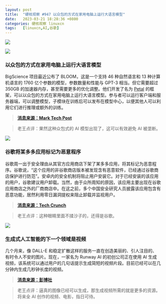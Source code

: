 ```yaml
---
layout: post
title:	"硬核观察 #947 以众包的方式在家用电脑上运行大语言模型"
date:	2023-03-21 18:28:36 +0800 
categories:	硬核观察 linuxcn 
tags:	[linuxcn,AI,谷歌]
---
```



![](/Asserts/Images//attachment/album/202303/21/182722ckhmzt1hepzb3bwr.jpg)


![](/Asserts/Images//attachment/album/202303/21/182735qn7xdzxghpjqq36n.jpg)


### 以众包的方式在家用电脑上运行大语言模型


BigScience 项目最近公布了 BLOOM，这是一个支持 46 种自然语言和 13 种计算机语言的 1760 亿个参数的模型，参数数量和性能与 GPT-3 相当。但它需要超过 350GB 的加速器内存，甚至需要更多的优化调整。他们开发了名为 [Petal](https://petals.ml/) 的框架，可以以众包的方式在家用电脑上运行大语言模型。参与者可以运行客户端和服务器端，可以调整模型，子模块在训练后可以发布在模型中心，以便其他人可以利用它们进行推理或额外的训练。



> 
> **[消息来源：Mark Tech Post](https://www.marktechpost.com/2023/03/15/meet-petals-an-open-source-artificial-intelligence-ai-system-that-can-run-100b-language-models-at-home-bit-torrent-style/)**
> 
> 
> 



> 
> 老王点评：果然这种众包式的 AI 模型出现了，这可以有效避免 AI 被垄断。
> 
> 
> 


![](/Asserts/Images//attachment/album/202303/21/182746jgaj9m6agxntzxbo.jpg)


### 谷歌将某多多应用标记为恶意程序


谷歌周一出于安全理由从其官方应用商店下架了某多多应用，将其标记为恶意程序。谷歌说，“这个应用的非谷歌商店版本被发现含有恶意软件，已经通过谷歌商店保护进行防范”。安卓内的安全机制将阻止用户安装它。对于已经安装的该应用的用户，谷歌建议用户卸载。当然，由于众所周知的原因，该应用主要出现在谷歌应用商店之外的厂商商店中。在这之前，多个中国安全研究人员披露该应用包含有恶意功能，居然利用零日漏洞提权来阻止卸载并监视用户。



> 
> **[消息来源：Tech Crunch](https://techcrunch.com/2023/03/20/google-flags-apps-made-by-popular-chinese-e-commerce-giant-as-malware/)**
> 
> 
> 



> 
> 老王点评：这种眼睛里面不揉沙子的，还得是谷歌。
> 
> 
> 


![](/Asserts/Images//attachment/album/202303/21/182758g1zk5fp67tfyztd5.jpg)


### 生成式人工智能的下一个领域是视频


几个月来，像 DALL-E 和稳定扩散这样的服务一直在创造美丽的、引人注目的、有时令人不安的图片。现在，一家名为 Runway AI 的初创公司正在使用 AI 生成视频，该系统可以通过用户的几句话提示生成简短的视频片段。目前已经可以在几分钟内生成几秒钟长度的视频。



> 
> **[消息来源：彭博社](https://www.bloomberg.com/news/articles/2023-03-20/generative-ai-s-next-frontier-is-video)**
> 
> 
> 



> 
> 老王点评：逼真的图像已经可以生成，那生成视频所需的就是更多的资源。将来全 AI 创作的视频、电影，指日可待。
> 
> 
>
